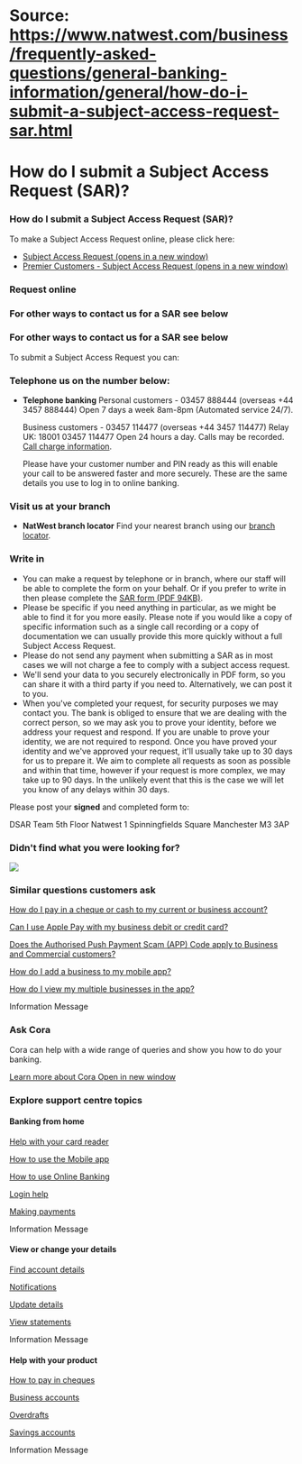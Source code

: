 # Source: https://www.natwest.com/business/frequently-asked-questions/general-banking-information/general/how-do-i-submit-a-subject-access-request-sar.html

# How do I submit a Subject Access Request (SAR)?

### How do I submit a Subject Access Request (SAR)?

To make a Subject Access Request online, please click here:

* [Subject Access Request (opens in a new window)](https://www.natwest.com/gdpr-triage-page.html)
* [Premier Customers - Subject Access Request (opens in a new window)](https://www.natwest.com/premier-banking/gdpr-triage-page.html)

### Request online

### For other ways to contact us for a SAR see below

### For other ways to contact us for a SAR see below

To submit a Subject Access Request you can:

### Telephone us on the number below:

* **Telephone banking**
  Personal customers - 03457 888444 (overseas +44 3457 888444)
  Open 7 days a week 8am-8pm (Automated service 24/7).

  Business customers - 03457 114477 (overseas +44 3457 114477)
   Relay UK: 18001 03457 114477
  Open 24 hours a day.
   Calls may be recorded.
  [Call charge information](https://www.natwest.com/support-centre/banking-near-me/contact-us/call-charge-information.html).

  Please have your customer number and PIN ready as this will enable your call to be answered faster and more securely. These are the same details you use to log in to online banking.

### Visit us at your branch

* **NatWest branch locator**
  Find your nearest branch using our [branch locator](https://www.natwest.com/search-results/locator.html).

### Write in

* You can make a request by telephone or in branch, where our staff will be able to complete the form on your behalf. Or if you prefer to write in then please complete the [SAR form (PDF 94KB)](https://personal.natwest.com/content/dam/natwest_com/nw-assets/pdfs/NWB200788_170418_OSC_URE.pdf).
* Please be specific if you need anything in particular, as we might be able to find it for you more easily. Please note if you would like a copy of specific information such as a single call recording or a copy of documentation we can usually provide this more quickly without a full Subject Access Request.
* Please do not send any payment when submitting a SAR as in most cases we will not charge a fee to comply with a subject access request.
* We'll send your data to you securely electronically in PDF form, so you can share it with a third party if you need to. Alternatively, we can post it to you.
* When you've completed your request, for security purposes we may contact you. The bank is obliged to ensure that we are dealing with the correct person, so we may ask you to prove your identity, before we address your request and respond. If you are unable to prove your identity, we are not required to respond. Once you have proved your identity and we've approved your request, it'll usually take up to 30 days for us to prepare it. We aim to complete all requests as soon as possible and within that time, however if your request is more complex, we may take up to 90 days. In the unlikely event that this is the case we will let you know of any delays within 30 days.

Please post your **signed** and completed form to:

DSAR Team 5th Floor
Natwest
1 Spinningfields Square
Manchester
M3 3AP

### Didn't find what you were looking for?

![](https://www.natwest.com/content/experience-fragments/faq-master/en_uk/business/business-cora-shelf/nw-business-cora/_jcr_content/master-par/container/productlistingmultip/product-listing-multiple-product/product_0/productimage.coreimg.svg/1700131218442/illus-web-pink-cora.svg)

### Similar questions customers ask

[How do I pay in a cheque or cash to my current or business account?](https://www.natwest.com/business/frequently-asked-questions/general-banking-information/general/how-do-i-pay-in-a-cheque-or-cash-to-my-current-or-business-account.html)

[Can I use Apple Pay with my business debit or credit card?](https://www.natwest.com/business/frequently-asked-questions/general-banking-information/general/can-i-use-apple-pay-with-my-business-debit-or-credit-card.html)

[Does the Authorised Push Payment Scam (APP) Code apply to Business and Commercial customers?](https://www.natwest.com/business/frequently-asked-questions/general-banking-information/general/does-the-authorised-push-payment-scam-app-code-apply-to-business-and-commercial-customers.html)

[How do I add a business to my mobile app?](https://www.natwest.com/business/frequently-asked-questions/general-banking-information/general/how-do-i-add-a-business-to-my-mobile-app.html)

[How do I view my multiple businesses in the app?](https://www.natwest.com/business/frequently-asked-questions/general-banking-information/general/how-do-i-view-my-multiple-businesses-in-the-app.html)

Information Message

### Ask Cora

Cora can help with a wide range of queries and show you how to do your banking.

[Learn more about Cora
 Open in new window](https://www.natwest.com/business/support-centre/cora.html "Learn more about Cora")

### Explore support centre topics

#### Banking from home

[Help with your card reader](https://www.natwest.com/support-centre/banking-from-home/card-reader.html)

[How to use the Mobile app](https://www.natwest.com/support-centre/banking-from-home/how-to-use-the-mobile-app.html)

[How to use Online Banking](https://www.natwest.com/support-centre/banking-from-home/how-to-use-ebanking.html)

[Login help](https://www.natwest.com/support-centre/banking-from-home/login-help.html)

[Making payments](https://www.natwest.com/support-centre/banking-from-home/make-payments.html)

Information Message

#### View or change your details

[Find account details](https://www.natwest.com/business/frequently-asked-questions/general-banking-information/general/where-can-i-find-my-business-account-number-and-sort-code.html)

[Notifications](https://www.natwest.com/support-centre/view-or-change-your-details/notifications.html)

[Update details](https://www.natwest.com/support-centre/view-or-change-your-details/update-details.html)

[View statements](https://www.natwest.com/support-centre/view-or-change-your-details/view-statements.html)

Information Message

#### Help with your product

[How to pay in cheques](https://www.natwest.com/business/frequently-asked-questions/general-banking-information/general/how-do-i-pay-in-a-cheque-or-cash-to-my-current-or-business-account.html)

[Business accounts](https://www.natwest.com/support-centre/help-with-your-product/business-account.html)

[Overdrafts](https://www.natwest.com/support-centre/help-with-your-product/overdraft.html)

[Savings accounts](https://www.natwest.com/support-centre/help-with-your-product/savings.html)

Information Message